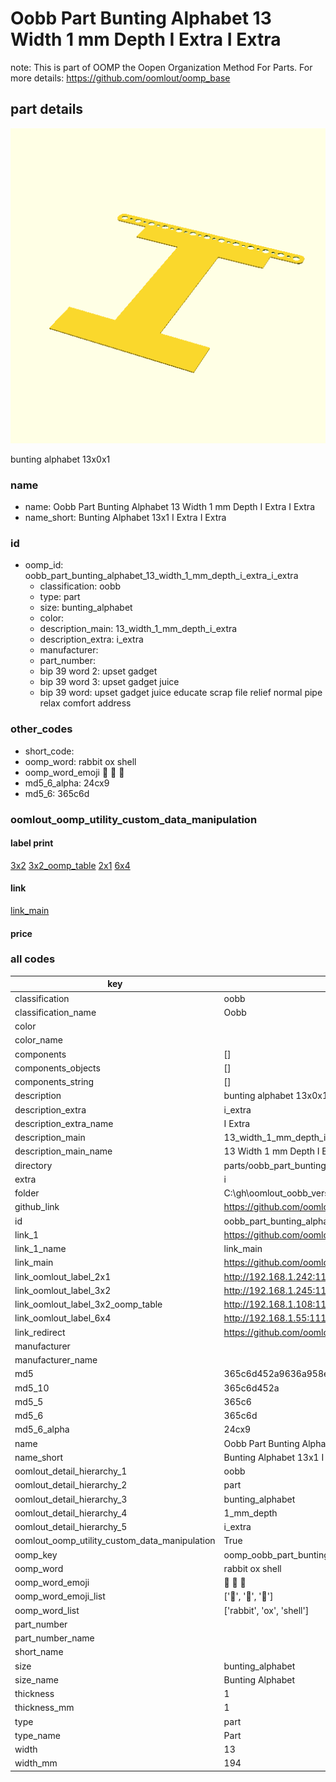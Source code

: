 # Oobb Part Bunting Alphabet 13 Width 1 mm Depth I Extra I Extra  

note: This is part of OOMP the Oopen Organization Method For Parts. For more details: https://github.com/oomlout/oomp_base

##  part details
  

[![](3dpr.png)](3dpr.png)

bunting alphabet 13x0x1



### name
* name: Oobb Part Bunting Alphabet 13 Width 1 mm Depth I Extra I Extra
* name_short: Bunting Alphabet 13x1 I Extra I Extra
### id
* oomp_id: oobb_part_bunting_alphabet_13_width_1_mm_depth_i_extra_i_extra
  * classification: oobb
  * type: part
  * size: bunting_alphabet
  * color: 
  * description_main: 13_width_1_mm_depth_i_extra
  * description_extra: i_extra
  * manufacturer: 
  * part_number: 
  * bip 39 word 2: upset gadget
  * bip 39 word 3: upset gadget juice
  * bip 39 word: upset gadget juice educate scrap file relief normal pipe relax comfort address

### other_codes
* short_code: 
* oomp_word: rabbit ox shell
* oomp_word_emoji :rabbit: :ox: :shell:
* md5_6_alpha: 24cx9
* md5_6: 365c6d






### oomlout_oomp_utility_custom_data_manipulation
#### label print
[3x2](http://192.168.1.245:1112/?label=oomp%2024cx9)
[3x2_oomp_table](http://192.168.1.108:1112/?label=oomp%2024cx9)
[2x1](http://192.168.1.242:1112/?label=oomp%2024cx9)
[6x4](http://192.168.1.55:1112/?label=oomp%2024cx9)    

#### link

[link_main](https://github.com/oomlout/oomlout_oobb_version_4_generated_parts/tree/main/navigation_oomp/oobb/part/bunting_alphabet/13_width_1_mm_depth_i_extra/i_extra/part)                              

#### price







### all codes 
| key | value |  
| --- | --- |  
| classification | oobb |  
| classification_name | Oobb |  
| color |  |  
| color_name |  |  
| components | [] |  
| components_objects | [] |  
| components_string | [] |  
| description | bunting alphabet 13x0x1 |  
| description_extra | i_extra |  
| description_extra_name | I Extra |  
| description_main | 13_width_1_mm_depth_i_extra |  
| description_main_name | 13 Width 1 mm Depth I Extra |  
| directory | parts/oobb_part_bunting_alphabet_13_width_1_mm_depth_i_extra_i_extra |  
| extra | i |  
| folder | C:\gh\oomlout_oobb_version_4_generated_parts\parts\oobb_part_bunting_alphabet_13_width_1_mm_depth_i_extra_i_extra |  
| github_link | https://github.com/oomlout/oomlout_oomp_part_src/tree/main/parts/oobb_part_bunting_alphabet_13_width_1_mm_depth_i_extra_i_extra |  
| id | oobb_part_bunting_alphabet_13_width_1_mm_depth_i_extra_i_extra |  
| link_1 | https://github.com/oomlout/oomlout_oobb_version_4_generated_parts/tree/main/navigation_oomp/oobb/part/bunting_alphabet/13_width_1_mm_depth_i_extra/i_extra/part |  
| link_1_name | link_main |  
| link_main | https://github.com/oomlout/oomlout_oobb_version_4_generated_parts/tree/main/navigation_oomp/oobb/part/bunting_alphabet/13_width_1_mm_depth_i_extra/i_extra/part |  
| link_oomlout_label_2x1 | http://192.168.1.242:1112/?label=oomp%2024cx9 |  
| link_oomlout_label_3x2 | http://192.168.1.245:1112/?label=oomp%2024cx9 |  
| link_oomlout_label_3x2_oomp_table | http://192.168.1.108:1112/?label=oomp%2024cx9 |  
| link_oomlout_label_6x4 | http://192.168.1.55:1112/?label=oomp%2024cx9 |  
| link_redirect | https://github.com/oomlout/oomlout_oobb_version_4_generated_parts/tree/main/parts/oobb_bunting_alphabet_13_01_ex_i |  
| manufacturer |  |  
| manufacturer_name |  |  
| md5 | 365c6d452a9636a958e0b468f197af79 |  
| md5_10 | 365c6d452a |  
| md5_5 | 365c6 |  
| md5_6 | 365c6d |  
| md5_6_alpha | 24cx9 |  
| name | Oobb Part Bunting Alphabet 13 Width 1 mm Depth I Extra I Extra |  
| name_short | Bunting Alphabet 13x1 I Extra I Extra |  
| oomlout_detail_hierarchy_1 | oobb |  
| oomlout_detail_hierarchy_2 | part |  
| oomlout_detail_hierarchy_3 | bunting_alphabet |  
| oomlout_detail_hierarchy_4 | 1_mm_depth |  
| oomlout_detail_hierarchy_5 | i_extra |  
| oomlout_oomp_utility_custom_data_manipulation | True |  
| oomp_key | oomp_oobb_part_bunting_alphabet_13_width_1_mm_depth_i_extra_i_extra |  
| oomp_word | rabbit ox shell |  
| oomp_word_emoji | :rabbit: :ox: :shell: |  
| oomp_word_emoji_list | [':rabbit:', ':ox:', ':shell:'] |  
| oomp_word_list | ['rabbit', 'ox', 'shell'] |  
| part_number |  |  
| part_number_name |  |  
| short_name |  |  
| size | bunting_alphabet |  
| size_name | Bunting Alphabet |  
| thickness | 1 |  
| thickness_mm | 1 |  
| type | part |  
| type_name | Part |  
| width | 13 |  
| width_mm | 194 |  
